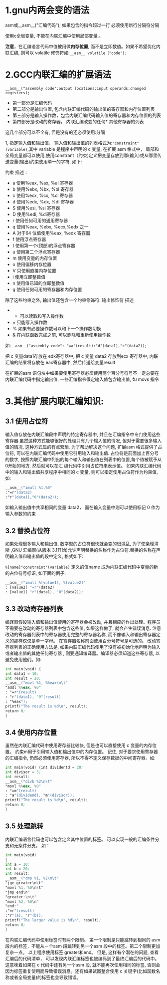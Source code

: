 # 1.gnu内两会变的语法
asm或__asm__("汇编代码");
如果包含的指令超过一行 必须使用新行分隔符分隔

使用c全局变量, 不能在内联汇编中使用局部变量,。

**注意**，在汇编语言代码中值被用做**内存位置**, 而不是立即数值。如果不希望优化内联汇编, 则可以 volatile 修饰符如:`__asm__ volatile（"code");`

# 2.GCC内联汇编的扩展语法

`__asm__("assembly code":output locations:input operands:changed registers);`

* 第一部分是汇编代码
* 第二部分是输出位置, 包含内联汇编代码的输出值的寄存器和内存位置列表
* 第三部分是输入操作数，包含内联汇编代码输入值的寄存器和内存位置的列表
* 第四部分是改动的寄存器， 内联汇编改变的任何* 其他寄存器的列表

这几个部分可以不全有, 但是没有的还必须使用:分隔

1, 指定输入值和输出值， 输入值和输出值的列表格式为:`"constraint"(variable)`,其中 variable 是程序中声明的 c 变量, 在扩展 asm 格式中， 局部和全局变量都可以使用,使用constrant（约束)定义把变量存放到哪(输入)或从哪里传送变量(输出)约束使用单一的字符, 如下:

约束 描述：

* a 使用%eax, %ax, %al 寄存器
* b 使用%ebx, %bx, %bl 寄存器
* c 使用%ecx, %cx, %cl 寄存器
* d 使用%edx, %dx, %dl 寄存器
* S 使用%esi, %si 寄存器
* D 使用%edi, %di寄存器
* r 使用任何可用的通用寄存器
* q 使用%eax, %ebx, %ecx,%edx 之一
* A 对于64 位值使用%eax, %edx 寄存器
* f 使用浮点寄存器
* t 使用第一个(顶部)的浮点寄存器
* u 使用第二个浮点寄存器
* m 使用变量的内存位置
* o 使用偏移内存位置
* V 只使用直接内存位置
* i 使用立即整数值
* n 使用值已知的立即整数值
* g 使用任何可用的寄存器和内存位置

除了这些约束之外, 输出值还包含一个约束修饰符:
输出修饰符 描述

* + 可以读取和写入操作数
* = 只能写入操作数
* % 如果有必要操作数可以和下一个操作数切换
* & 在内联函数完成之前, 可以删除和重新使用操作数

如:`__asm__("assembly code": "=a"(result):"d"(data1),"c"(data2));`

把 c 变量data1存放在 edx寄存器中, 把 c 变量 data2 存放到ecx 寄存器中, 内联汇编的结果将存放在 eax寄存器中, 然后传送给变量result

在扩展的asm 语句块中如果要使用寄存器必须使用两个百分号符号不一定总要在内联汇编代码中指定输出值, 一些汇编指令假定输入值包含输出值, 如 movs 指令

# 3.其他扩展内联汇编知识:
## 3.1 使用占位符
输入值存放在内联汇编段中声明的特定寄存器中, 并且在汇编指令中专门使用这些寄存器.虽然这种方式能够很好的处理只有几个输入值的情况, 但对于需要很多输入值的情况, 这种方式显的有点繁琐. 为了帮助解决这个问题, 扩展asm 格式提供了占位符, 可以在内联汇编代码中使用它引用输入和输出值.
占位符是前面加上百分号的数字, 按照内联汇编中列出的每个输入和输出值在列表中的位置,每个值被赋予从0开始的地方. 然后就可以在汇
编代码中引用占位符来表示值。
如果内联汇编代码中的输入和输出值共享程序中相同的 c 变量, 则可以指定使用占位符作为约束值, 如:

```asm
__asm__("imull %1,%0"
:"=r"(data2)
:"r"(data1),"0"(data2));
```
如输入输出值中共享相同的变量 data2， 而在输入变量中则可以使用标记 0 作为输入参数的约束

## 3.2 替换占位符
如果处理很多输入和输出值, 数字型的占位符很快就会变的很混乱, 为了使条理清晰 ,GNU 汇编器(从版本 3.1开始)允许声明替换的名称作为占位符.替换的名称在声明输入值和输出值的段中定义, 格式如下:

`%[name]"constraint"(variable)`
定义的值name 成为内联汇编代码中变量的新的占位符号标识, 如下面的例子:

```asm
__asm__("imull %[value1], %[value2]"
: [value2] "=r"(data2)
: [value1] "r"(data1), "0"(data2));
```
## 3.3 改动寄存器列表
编译器假设输入值和输出值使用的寄存器会被改动, 并且相应的作出处理。程序员不需要在改动的寄存器列表中包含这些值, 如果这样做了, 就会产生错误消息. 注意改动的寄存器列表中的寄存器使用完整的寄存器名称, 而不像输入和输出寄存器定义的那样仅仅是单一字母。 在寄存器名称前面使用百分号符号是可选的。
改动寄存器列表的正确使用方法是, 如果内联汇编代码使用了没有被初始化地声明为输入或者输出值的其他任何寄存器 , 则要通知编译器。编译器必须知道这些寄存器, 以避免使用他们。如:

```asm
int main(void) {
int data1 = 10;
int result = 20;
__asm__("movl %1, %%eax\n\t"
"addl %%eax, %0"
: "=r"(result)
: "r"(data1), "0"(result)
: "%eax");
printf("The result is %d\n", result);
return 0;
}
```

## 3.4 使用内存位置
虽然在内联汇编代码中使用寄存器比较快, 但是也可以直接使用 c 变量的内存位置。 约束m用于引用输入值和输出值中的内存位置。 记住, 对于要求使用寄存器的汇编指令, 仍然必须使用寄存器, 所以不得不定义保存数据的中间寄存器。如:

```asm
int main(void) {int dividentd = 20;
int divisor = 5;
int result;
__asm__("divb %2\n\t"
"movl %%eax, %0"
: "=m"(result)
: "a"(dividend), "m"(divisor));
printf("The result is %d\n", result);
return 0;
}
```
## 3.5 处理跳转
内联汇编语言代码也可以包含定义其中位置的标签。 可以实现一般的汇编条件分支和无条件分支， 如：

```asm
int main(void) 
{
int a = 10;
int b = 20;
int result;
__asm__("cmp %1, %2\n\t"
"jge greater\n\t"
"movl %1, %0\n\t"
"jmp end\n"
"greater:\n\t"
"movl %2, %0\n"
"end:"
:"=r"(result)
:"r"(a), "r"(b));
printf("The larger value is %d\n", result);
return 0;
}
```
在内联汇编代码中使用标签时有两个限制。 第一个限制是只能跳转到相同的 asm 段内的标签，不能从－个asm 段跳转到另一个asm 段中的标签。第二个限制更加复杂一点。 以上程序使用标签 greater和end。 但是, 这样有个潜在的问题, 查看汇编后的代码清单， 可以发现内联汇编标签也被编码到了最终汇编后的代码中。 这意味着如果在 c 代码中还有另一个asm 段, 就不能再次使用相同的标签, 否则会因为标签重复使用而导致错误消息。还有如果试图整合使用 c 关键字(比如函数名称或者全局变量)的标签也会导致错误。

